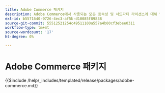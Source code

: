 ```yaml
---
title: Adobe Commerce 패키지
description: Adobe Commerce에서 사용되는 모든 종속성 및 서드파티 라이선스에 대해 알아봅니다.
exl-id: b5571640-9726-4ec3-af5b-d10085f89838
source-git-commit: 55512521254c49511100a557a4b00cf3ebee0311
workflow-type: tm+mt
source-wordcount: '17'
ht-degree: 0%

---
```


# Adobe Commerce 패키지

{{$include /help/_includes/templated/release/packages/adobe-commerce.md}}

<!-- Last updated from includes: 2025-04-11 12:10:38 -->
